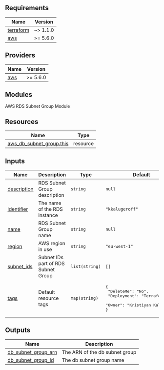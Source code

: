 ## Requirements

| Name                                                                     | Version  |
| ------------------------------------------------------------------------ | -------- |
| <a name="requirement_terraform"></a> [terraform](#requirement_terraform) | ~> 1.1.0 |
| <a name="requirement_aws"></a> [aws](#requirement_aws)                   | >= 5.6.0 |

## Providers

| Name                                             | Version  |
| ------------------------------------------------ | -------- |
| <a name="provider_aws"></a> [aws](#provider_aws) | >= 5.6.0 |

## Modules

AWS RDS Subnet Group Module

## Resources

| Name                                                                                                                    | Type     |
| ----------------------------------------------------------------------------------------------------------------------- | -------- |
| [aws_db_subnet_group.this](https://registry.terraform.io/providers/hashicorp/aws/latest/docs/resources/db_subnet_group) | resource |

## Inputs

| Name                                                               | Description                         | Type           | Default                                                                                                   | Required |
| ------------------------------------------------------------------ | ----------------------------------- | -------------- | --------------------------------------------------------------------------------------------------------- | :------: |
| <a name="input_description"></a> [description](#input_description) | RDS Subnet Group description        | `string`       | `null`                                                                                                    |    no    |
| <a name="input_identifier"></a> [identifier](#input_identifier)    | The name of the RDS instance        | `string`       | `"kkalugeroff"`                                                                                           |    no    |
| <a name="input_name"></a> [name](#input_name)                      | RDS Subnet Group name               | `string`       | `null`                                                                                                    |    no    |
| <a name="input_region"></a> [region](#input_region)                | AWS region in use                   | `string`       | `"eu-west-1"`                                                                                             |    no    |
| <a name="input_subnet_ids"></a> [subnet_ids](#input_subnet_ids)    | Subnet IDs part of RDS Subnet Group | `list(string)` | `[]`                                                                                                      |    no    |
| <a name="input_tags"></a> [tags](#input_tags)                      | Default resource tags               | `map(string)`  | <pre>{<br> "DeleteMe": "No",<br> "Deployment": "Terraform",<br> "Owner": "Kristiyan Kalugerov"<br>}</pre> |    no    |

## Outputs

| Name                                                                                         | Description                    |
| -------------------------------------------------------------------------------------------- | ------------------------------ |
| <a name="output_db_subnet_group_arn"></a> [db_subnet_group_arn](#output_db_subnet_group_arn) | The ARN of the db subnet group |
| <a name="output_db_subnet_group_id"></a> [db_subnet_group_id](#output_db_subnet_group_id)    | The db subnet group name       |
